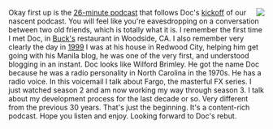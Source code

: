 <img src="http://scripting.com/images/2020/01/11/dots.png" border="0" align="right">Okay first up is the <a href="http://scripting.com/2020/01/10/daveToDoc.m4a">26-minute podcast</a> that follows Doc's <a href="http://scripting.com/2020/01/10.html#a145153">kickoff</a> of our nascent podcast. You will feel like you're eavesdropping on a conversation between two old friends, which is totally what it is. I remember the first time I met Doc, in <a href="https://en.wikipedia.org/wiki/Buck%27s_of_Woodside">Buck's</a> restaurant in Woodside, CA. I also remember very clearly the day in <a href="http://scripting.com/1999/11/15.html">1999</a> I was at his house in Redwood City, helping him get going with his Manila blog, he was one of the very first, and understood blogging in an instant. Doc looks like Wilford Brimley. He got the name Doc because he was a radio personality in North Carolina in the 1970s. He has a radio voice. In this voicemail I talk about Fargo, the masterful FX series. I just watched season 2 and am now working my way through season 3. I talk about my development process for the last decade or so. Very different from the previous 30 years. That's just the beginning. It's a content-rich podcast. Hope you listen and enjoy. Looking forward to Doc's rebut.
